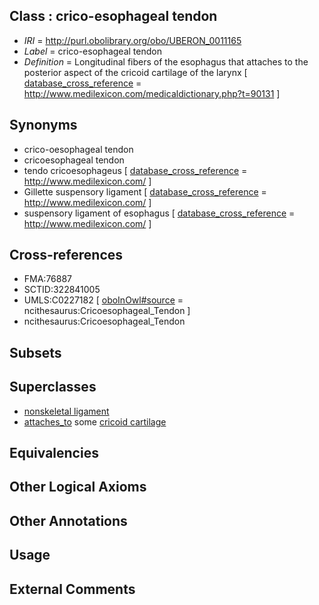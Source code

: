 
## Class : crico-esophageal tendon

 * *IRI* = http://purl.obolibrary.org/obo/UBERON_0011165
 * *Label* = crico-esophageal tendon
 * *Definition* = Longitudinal fibers of the esophagus that attaches to the posterior aspect of the cricoid cartilage of the larynx [ [database_cross_reference](../../ef/oboInOwl#hasDbXref.md) = http://www.medilexicon.com/medicaldictionary.php?t=90131 ]

## Synonyms

 * crico-oesophageal tendon
 * cricoesophageal tendon
 * tendo cricoesophageus [ [database_cross_reference](../../ef/oboInOwl#hasDbXref.md) = http://www.medilexicon.com/ ]
 * Gillette suspensory ligament [ [database_cross_reference](../../ef/oboInOwl#hasDbXref.md) = http://www.medilexicon.com/ ]
 * suspensory ligament of esophagus [ [database_cross_reference](../../ef/oboInOwl#hasDbXref.md) = http://www.medilexicon.com/ ]

## Cross-references

 * FMA:76887
 * SCTID:322841005
 * UMLS:C0227182 [ [oboInOwl#source](../../ce/oboInOwl#source.md) = ncithesaurus:Cricoesophageal_Tendon ]
 * ncithesaurus:Cricoesophageal_Tendon

## Subsets


## Superclasses

 * [nonskeletal ligament](../../UBERON/45/UBERON_0008845.md)
 * [attaches_to](../../RO/71/RO_0002371.md) some [cricoid cartilage](../../UBERON/75/UBERON_0002375.md)

## Equivalencies


## Other Logical Axioms


## Other Annotations


## Usage


## External Comments

